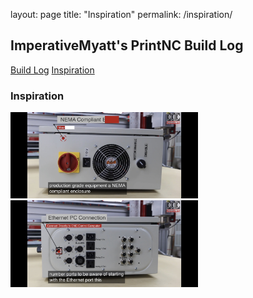 layout: page
title: "Inspiration"
permalink: /inspiration/

## ImperativeMyatt's PrintNC Build Log

[Build Log](/ImperativeMyatt-PrintNCBuild)
[Inspiration](/ImperativeMyatt-PrintNCBuild/inspiration)

### Inspiration

<img src="https://github.com/AnthonyMyatt/ImperativeMyatt-PrintNCBuild/blob/master/photos/IMG_4147.jpeg?raw=true" width="300"/>
<img src="https://github.com/AnthonyMyatt/ImperativeMyatt-PrintNCBuild/blob/master/photos/IMG_4148.jpeg?raw=true" width="300"/>
